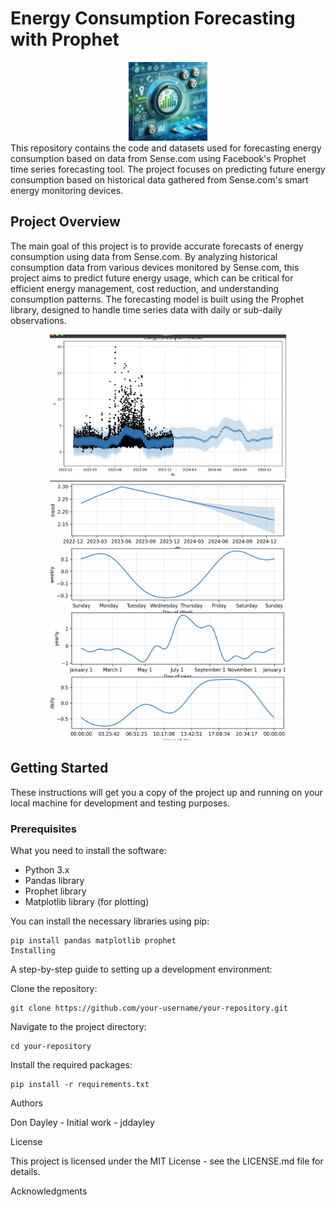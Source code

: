 # Energy Consumption Forecasting with Prophet
<div align="center">
<img src="Electric_Forecast_1.png" width="25%" >
</div>
This repository contains the code and datasets used for forecasting energy consumption based on data from Sense.com using Facebook's Prophet time series forecasting tool. The project focuses on predicting future energy consumption based on historical data gathered from Sense.com's smart energy monitoring devices.

## Project Overview

The main goal of this project is to provide accurate forecasts of energy consumption using data from Sense.com. By analyzing historical consumption data from various devices monitored by Sense.com, this project aims to predict future energy usage, which can be critical for efficient energy management, cost reduction, and understanding consumption patterns. The forecasting model is built using the Prophet library, designed to handle time series data with daily or sub-daily observations.

<div align="center">
<img src="screenshot.png" width="75%" >
  <img src="screenshot_2.png" width="75%" >
</div>

## Getting Started

These instructions will get you a copy of the project up and running on your local machine for development and testing purposes.

### Prerequisites

What you need to install the software:

- Python 3.x
- Pandas library
- Prophet library
- Matplotlib library (for plotting)

You can install the necessary libraries using pip:

```
pip install pandas matplotlib prophet
Installing
```
A step-by-step guide to setting up a development environment:

Clone the repository:
```
git clone https://github.com/your-username/your-repository.git
```
Navigate to the project directory:

```
cd your-repository
```
Install the required packages:
```
pip install -r requirements.txt
```



Authors

Don Dayley - Initial work - jddayley


License

This project is licensed under the MIT License - see the LICENSE.md file for details.

Acknowledgments
